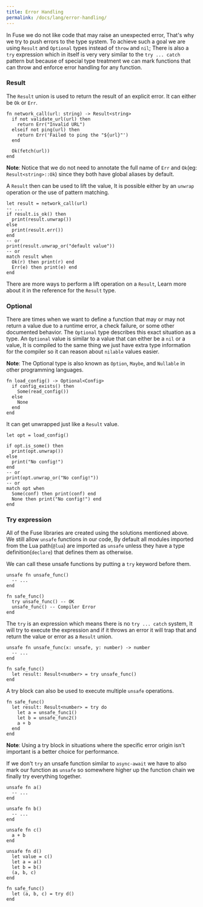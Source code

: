 ```yaml
---
title: Error Handling
permalink: /docs/lang/error-handling/
---
```


In Fuse we do not like code that may raise an unexpected error, That's why we try to push errors to the type system. To achieve such a goal we are using `Result` and `Optional` types instead of `throw` and `nil`; There is also a `try` expression which in itself is very very similar to the `try ... catch` pattern but because of special type treatment we can mark functions that can throw and enforce error handling for any function.

### Result

The `Result` union is used to return the result of an explicit error. It can either be `Ok` or `Err`.

```fuse
fn network_call(url: string) -> Result<string>
  if not validate_url(url) then
    return Err("Invalid URL")
  elseif not ping(url) then
    return Err('Failed to ping the "${url}"')
  end

  Ok(fetch(url))
end
```

__Note__: Notice that we do not need to annotate the full name of `Err` and `Ok`(eg: `Result<string>::Ok`) since they both have global aliases by default.

A `Result` then can be used to lift the value, It is possible either by an `unwrap` operation or the use of pattern matching.

```fuse
let result = network_call(url)
-- ...
if result.is_ok() then
  print(result.unwrap())
else
  print(result.err())
end
-- or
print(result.unwrap_or("default value"))
-- or
match result when
  Ok(r) then print(r) end
  Err(e) then print(e) end
end
```

There are more ways to perform a lift operation on a `Result`, Learn more about it in the reference for the `Result` type.

### Optional

There are times when we want to define a function that may or may not return a value due to a runtime error, a check failure, or some other documented behavior. The `Optional` type describes this exact situation as a type. An `Optional` value is similar to a value that can either be a `nil` or a value, It is compiled to the same thing we just have extra type information for the compiler so it can reason about `nilable` values easier.

__Note__: The Optional type is also known as `Option`, `Maybe`, and `Nullable` in other programming languages.

```fuse
fn load_config() -> Optional<Config>
  if config_exists() then
    Some(read_config())
  else
    None
  end
end
```

It can get unwrapped just like a `Result` value.

```fuse
let opt = load_config()

if opt.is_some() then
  print(opt.unwrap())
else
  print("No config!")
end
-- or
print(opt.unwrap_or("No config!"))
-- or
match opt when
  Some(conf) then print(conf) end
  None then print("No config!") end
end
```

### Try expression

All of the Fuse libraries are created using the solutions mentioned above. We still allow `unsafe` functions in our code, By default all modules imported from the Lua path(`@lua`) are imported as `unsafe` unless they have a type definition(`declare`) that defines them as otherwise.

We can call these unsafe functions by putting a `try` keyword before them.

```fuse
unsafe fn unsafe_func()
  -- ...
end

fn safe_func()
  try unsafe_func() -- OK
  unsafe_func() -- Compiler Error
end
```

The `try` is an expression which means there is no `try ... catch` system, It will try to execute the expression and if it throws an error it will trap that and return the value or error as a `Result` union.

```fuse
unsafe fn unsafe_func(x: unsafe, y: number) -> number
  -- ...
end

fn safe_func()
  let result: Result<number> = try unsafe_func()
end
```

A try block can also be used to execute multiple `unsafe` operations.

```fuse
fn safe_func()
  let result: Result<number> = try do
    let a = unsafe_func1()
    let b = unsafe_func2()
    a + b
  end
end
```

__Note__: Using a try block in situations where the specific error origin isn't important is a better choice for performance.


If we don't `try` an unsafe function similar to `async-await` we have to also mark our function as `unsafe` so somewhere higher up the function chain we finally try everything together.


```fuse
unsafe fn a()
  -- ...
end

unsafe fn b()
  -- ...
end

unsafe fn c()
  a + b
end

unsafe fn d()
  let value = c()
  let a = a()
  let b = b()
  (a, b, c)
end

fn safe_func()
  let (a, b, c) = try d()
end
```
